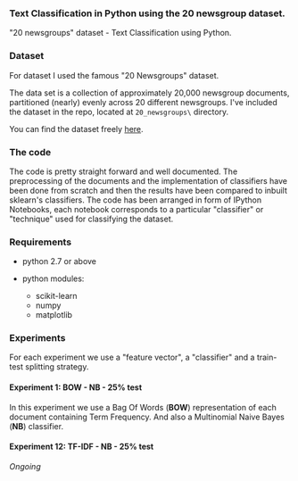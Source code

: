 ### Text Classification in Python using the 20 newsgroup dataset.
"20 newsgroups" dataset - Text Classification using Python. 

### Dataset

For dataset I used the famous "20 Newsgroups" dataset.

The data set is a collection of approximately 20,000 newsgroup documents, partitioned (nearly) evenly across 20 different newsgroups.
I've included the dataset in the repo, located at `20_newsgroups\` directory.

You can find the dataset freely [here](http://archive.ics.uci.edu/ml/datasets/Twenty+Newsgroups). 

### The code

The code is pretty straight forward and well documented. 
The preprocessing of the documents and the implementation of classifiers have been done from scratch and then the results have been compared to inbuilt sklearn's classifiers. 
The code has been arranged in form of IPython Notebooks, each notebook corresponds to a particular "classifier" or "technique" used for classifying the dataset.

### Requirements

* python 2.7 or above
* python modules:

  * scikit-learn
  * numpy
  * matplotlib
  
### Experiments

For each experiment we use a "feature vector", a "classifier" and a train-test splitting strategy.

#### Experiment 1: BOW - NB - 25% test

In this experiment we use a Bag Of Words (**BOW**) representation of each document containing Term Frequency. And also a Multinomial Naive Bayes (**NB**) classifier.

#### Experiment 12: TF-IDF - NB - 25% test
_Ongoing_
